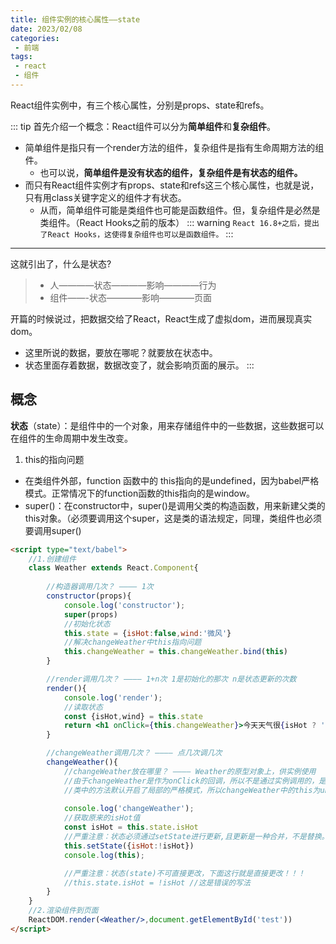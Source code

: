 ```yaml
---
title: 组件实例的核心属性——state
date: 2023/02/08
categories:
 - 前端
tags:
 - react
 - 组件
---
```


React组件实例中，有三个核心属性，分别是props、state和refs。

::: tip
首先介绍一个概念：React组件可以分为**简单组件**和**复杂组件**。

- 简单组件是指只有一个render方法的组件，复杂组件是指有生命周期方法的组件。
    - 也可以说，**简单组件是没有状态的组件，复杂组件是有状态的组件。**
- 而只有React组件实例才有props、state和refs这三个核心属性，也就是说，只有用class关键字定义的组件才有状态。
    - 从而，简单组件可能是类组件也可能是函数组件。但，复杂组件是必然是类组件。（React Hooks之前的版本）
    ::: warning
    `React 16.8+之后，提出了React Hooks，这使得复杂组件也可以是函数组件。`
    :::
---   

这就引出了，什么是状态?

> - 人————状态————影响————行为
> - 组件——-状态————影响————页面

开篇的时候说过，把数据交给了React，React生成了虚拟dom，进而展现真实dom。
- 这里所说的数据，要放在哪呢？就要放在状态中。
- 状态里面存着数据，数据改变了，就会影响页面的展示。
:::

## 概念

**状态**（state）：是组件中的一个对象，用来存储组件中的一些数据，这些数据可以在组件的生命周期中发生改变。


1. this的指向问题
- 在类组件外部，function 函数中的 this指向的是undefined，因为babel严格模式。正常情况下的function函数的this指向的是window。
- super()：在constructor中，super()是调用父类的构造函数，用来新建父类的this对象。（必须要调用这个super，这是类的语法规定，同理，类组件也必须要调用super()


```html
<script type="text/babel">
    //1.创建组件
    class Weather extends React.Component{
        
        //构造器调用几次？ ———— 1次
        constructor(props){
            console.log('constructor');
            super(props)
            //初始化状态
            this.state = {isHot:false,wind:'微风'}
            //解决changeWeather中this指向问题
            this.changeWeather = this.changeWeather.bind(this)
        }

        //render调用几次？ ———— 1+n次 1是初始化的那次 n是状态更新的次数
        render(){
            console.log('render');
            //读取状态
            const {isHot,wind} = this.state
            return <h1 onClick={this.changeWeather}>今天天气很{isHot ? '炎热' : '凉爽'}，{wind}</h1>
        }

        //changeWeather调用几次？ ———— 点几次调几次
        changeWeather(){
            //changeWeather放在哪里？ ———— Weather的原型对象上，供实例使用
            //由于changeWeather是作为onClick的回调，所以不是通过实例调用的，是直接调用
            //类中的方法默认开启了局部的严格模式，所以changeWeather中的this为undefined
            
            console.log('changeWeather');
            //获取原来的isHot值
            const isHot = this.state.isHot
            //严重注意：状态必须通过setState进行更新,且更新是一种合并，不是替换。
            this.setState({isHot:!isHot})
            console.log(this);

            //严重注意：状态(state)不可直接更改，下面这行就是直接更改！！！
            //this.state.isHot = !isHot //这是错误的写法
        }
    }
    //2.渲染组件到页面
    ReactDOM.render(<Weather/>,document.getElementById('test'))		 
</script>
```